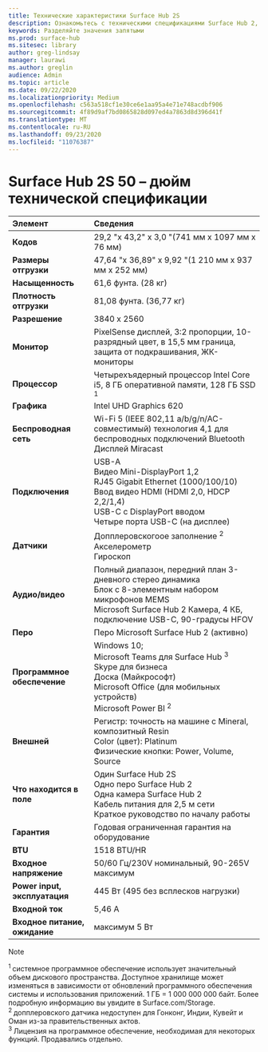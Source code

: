 ```yaml
---
title: Технические характеристики Surface Hub 2S
description: Ознакомьтесь с техническими спецификациями Surface Hub 2, включая перо, камеру и дополнительные спецификации батареи для мобильных устройств.
keywords: Разделяйте значения запятыми
ms.prod: surface-hub
ms.sitesec: library
author: greg-lindsay
manager: laurawi
ms.author: greglin
audience: Admin
ms.topic: article
ms.date: 09/22/2020
ms.localizationpriority: Medium
ms.openlocfilehash: c563a518cf1e30ce6e1aa95a4e71e748acdbf906
ms.sourcegitcommit: 4f89d9af7bd0865828d097ed4a7863d8d396d41f
ms.translationtype: MT
ms.contentlocale: ru-RU
ms.lasthandoff: 09/23/2020
ms.locfileid: "11076387"
---
```

# Surface Hub 2S 50 – дюйм технической спецификации

|**Элемент**|**Сведения**|
|:------ |:--------- |
|**Кодов**| 29,2 "x 43,2" x 3,0 "(741 мм x 1097 мм x 76 мм) |
|**Размеры отгрузки**| 47,64 "x 36,89" x 9,92 "(1 210 мм x 937 мм x 252 мм)|
|**Насыщенность**| 61,6 фунта. (28 кг) |
|**Плотность отгрузки**| 81,08 фунта. (36,77 кг) |
|**Разрешение**| 3840 x 2560 |
|**Монитор**| PixelSense дисплей, 3:2 пропорции, 10-разрядный цвет, в 15,5 мм граница, защита от подкрашивания, ЖК-мониторы |
|**Процессор**| Четырехъядерный процессор Intel Core i5, 8 ГБ оперативной памяти, 128 ГБ SSD <sup> 1</sup> |
|**Графика**| Intel UHD Graphics 620 |
|**Беспроводная сеть**| Wi-Fi 5 (IEEE 802,11 a/b/g/n/AC-совместимый) технология 4,1 для беспроводных подключений Bluetooth <br> Дисплей Miracast |
|**Подключения**| USB-A <br> Видео Mini-DisplayPort 1,2 <br> RJ45 Gigabit Ethernet (1000/100/10) <br> Ввод видео HDMI (HDMI 2,0, HDCP 2,2/1,4) <br> USB-C с DisplayPort вводом <br> Четыре порта USB-C (на дисплее) |
|**Датчики**| Допплеровскогоое заполнение <sup> 2</sup> <br> Акселерометр <br> Гироскоп |
|**Аудио/видео**| Полный диапазон, передний план 3-дневного стерео динамика <br> Блок с 8-элементным набором микрофонов MEMS <br> Microsoft Surface Hub 2 Камера, 4 КБ, подключение USB-C, 90-градусы HFOV |
|**Перо**| Перо Microsoft Surface Hub 2 (активно) |
|**Программное обеспечение**| Windows 10; <br> Microsoft Teams для Surface Hub <sup> 3</sup> <br> Skype для бизнеса <br> Доска (Майкрософт) <br> Microsoft Office (для мобильных устройств) <br> Microsoft Power BI <sup> 2</sup> |
|**Внешней**| Регистр: точность на машине с Mineral, композитный Resin <br> Color (цвет): Platinum <br> Физические кнопки: Power, Volume, Source |
|**Что находится в поле**| Один Surface Hub 2S <br> Одно перо Surface Hub 2  <br> Одна камера Surface Hub 2 <br> Кабель питания для 2,5 м сети <br> Краткое руководство по началу работы |
|**Гарантия**| Годовая ограниченная гарантия на оборудование |
|**BTU**| 1518 BTU/HR |
|**Входное напряжение**| 50/60 Гц/230V номинальный, 90-265V максимум |
|**Power input, эксплуатация**| 445 Вт (495 без всплесков нагрузки) |
|**Входной ток**| 5,46 A |
|**Входное питание, ожидание**| максимум 5 Вт  |

> [!NOTE]
> <sup>1 </sup> системное программное обеспечение использует значительный объем дискового пространства. Доступное хранилище может изменяться в зависимости от обновлений программного обеспечения системы и использования приложений. 1 ГБ = 1 000 000 000 байт. Более подробную информацию вы увидите в Surface.com/Storage. <br> <sup>2 </sup> допплеровского датчика недоступен для Гонконг, Индии, Кувейт и Оман из-за правительственных актов.
<br> <sup>3 </sup> Лицензия на программное обеспечение, необходимая для некоторых функций. Продавались отдельно.<br> 
